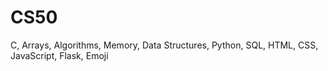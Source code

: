 # CS50
C, Arrays, Algorithms, Memory, Data Structures, Python, SQL, HTML, CSS, JavaScript, Flask, Emoji
